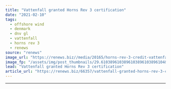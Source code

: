 ```yaml
---
title: "Vattenfall granted Horns Rev 3 certification"
date: "2021-02-10"
tags: 
  - offshore wind
  - denmark
  - dnv gl
  - vattenfall
  - horns rev 3
  - renews
source: "renews"
image_url: "https://renews.biz//media/20165/horns-rev-3-credit-vattenfall.jpg?mode=crop&width=770&heightratio=0.6103896103896103896103896104&slimmage=true"
image_fp: "/assets/img/post_thumbnails/29.6103896103896103896103896104&slimmage=true"
lead: "Vattenfall granted Horns Rev 3 certification"
article_url: "https://renews.biz/66357/vattenfall-granted-horns-rev-3-certification/"
---
```


---
